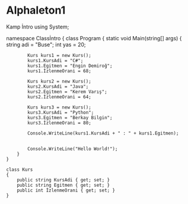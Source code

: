 # Alphaleton1
Kamp İntro
using System;

namespace Classİntro
{
    class Program
    {
        static void Main(string[] args)
        {
            string adi = "Buse";
            int yas = 20;

            Kurs kurs1 = new Kurs();
            kurs1.KursAdi = "C#";
            kurs1.Egitmen = "Engin Demiroğ";
            kurs1.İzlenmeOrani = 68;

            Kurs kurs2 = new Kurs();
            kurs2.KursAdi = "Java";
            kurs2.Egitmen = "Kerem Varış";
            kurs2.İzlenmeOrani = 64;

            Kurs kurs3 = new Kurs();
            kurs3.KursAdi = "Python";
            kurs3.Egitmen = "Berkay Bilgin";
            kurs3.İzlenmeOrani = 80;

            Console.WriteLine(kurs1.KursAdi + " : " + kurs1.Egitmen);


            Console.WriteLine("Hello World!");
        }
    }

    class Kurs
    {
        public string KursAdi { get; set; }
        public string Egitmen { get; set; }
        public int İzlenmeOrani { get; set; }
    }
   
